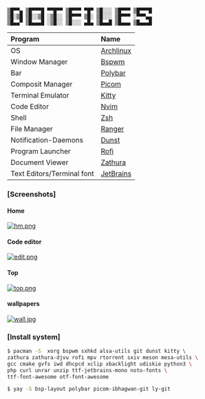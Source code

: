 ```
▒█▀▀▄ ▒█▀▀▀█ ▀▀█▀▀ ▒█▀▀▀ ▀█▀ ▒█░░░ ▒█▀▀▀ ▒█▀▀▀█
▒█░▒█ ▒█░░▒█ ░▒█░░ ▒█▀▀▀ ▒█░ ▒█░░░ ▒█▀▀▀ ░▀▀▀▄▄
▒█▄▄▀ ▒█▄▄▄█ ░▒█░░ ▒█░░░ ▄█▄ ▒█▄▄█ ▒█▄▄▄ ▒█▄▄▄█
```
| Program                    | Name                                                    |
| :---                       | :---                                                    |
| OS                         | [Archlinux](https://www.archlinux.org/)                 |
| Window Manager             | [Bspwm](https://github.com/baskerville/bspwm)           |
| Bar                        | [Polybar](https://github.com/jaagr/polybar)             |
| Composit Manager           | [Picom](https://github.com/yshui/picom)                 |
| Terminal Emulator          | [Kitty](https://github.com/kovidgoyal/kitty)            |
| Code Editor                | [Nvim](https://neovim.io/)                              |
| Shell                      | [Zsh](https://www.zsh.org/)                             |
| File Manager               | [Ranger](https://github.com/ranger/ranger)              |
| Notification-Daemons       | [Dunst](https://github.com/dunst-project/dunst)         |
| Program Launcher           | [Rofi](https://github.com/DaveDavenport/rofi)           |
| Document Viewer            | [Zathura](https://pwmt.org/projects/zathura/)           |
| Text Editors/Terminal font | [JetBrains](https://github.com/JetBrains/JetBrainsMono) |

### [Screenshots]
#### Home
[![hm.png](https://i.postimg.cc/DfYfhDhC/hm.png)](https://postimg.cc/mhCWNmtM)
#### Code editor
[![edit.png](https://i.postimg.cc/fk46LYBb/edit.png)](https://postimg.cc/V0R7Z0yy)
#### Top
[![top.png](https://i.postimg.cc/dt2qC0df/top.png)](https://postimg.cc/bsvccpm0)
#### wallpapers
[![wall.jpg](https://i.postimg.cc/kg77vdvg/wall.jpg)](https://postimg.cc/JGdwRvFf)
### [Install system]
```sh
$ pacman -S  xorg bspwm sxhkd alsa-utils git dunst kitty \
zathura zathura-djvu rofi mpv rtorrent sxiv meson mesa-utils \
gcc cmake gvfs iwd dhcpcd xclip xbacklight udiskie python3 \
php curl unrar unzip ttf-jetbrains-mono noto-fonts \
ttf-font-awesome otf-font-awesome
```
```sh
$ yay -S bsp-layout polybar picom-ibhagwan-git ly-git
```
